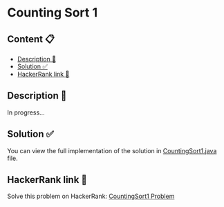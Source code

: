 # Counting Sort 1

## Content 📋
- [Description 📃](#description-)
- [Solution ✅](#solution-)
- [HackerRank link 🔗](#hackerrank-link-)

## Description 📃
In progress...

## Solution ✅
You can view the full implementation of the solution in [CountingSort1.java](CountingSort1.java) file.

## HackerRank link 🔗
Solve this problem on HackerRank: [CountingSort1 Problem](https://www.hackerrank.com/challenges/countingsort1/problem)